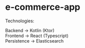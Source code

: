 # e-commerce-app


Technologies:

Backend     -> Kotlin (Ktor) <br />
Frontend    -> React (Typescript) <br />
Persistence -> Elasticsearch <br />

